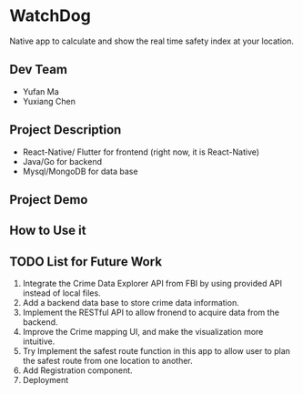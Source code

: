# WatchDog
Native app to calculate and show the real time safety index at your location.

## Dev Team
- Yufan Ma
- Yuxiang Chen


## Project Description
- React-Native/ Flutter for frontend (right now, it is React-Native)
- Java/Go for backend
- Mysql/MongoDB for data base

## Project Demo

## How to Use it

## TODO List for Future Work
1. Integrate the Crime Data Explorer API from FBI by using provided API instead of local files.
2. Add a backend data base to store crime data information.
3. Implement the RESTful API to allow fronend to acquire data from the backend.
4. Improve the Crime mapping UI, and make the visualization more intuitive.
5. Try Implement the safest route function in this app to allow user to plan the safest route from one location to another.
6. Add Registration component.
7. Deployment

